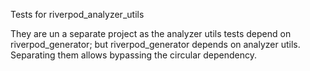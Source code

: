 Tests for riverpod_analyzer_utils

They are un a separate project as the analyzer utils tests depend on
riverpod_generator; but riverpod_generator depends on analyzer utils.
Separating them allows bypassing the circular dependency.